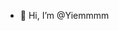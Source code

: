 - 👋 Hi, I’m @Yiemmmm
<!---
Yiemmmm/Yiemmmm is a ✨ special ✨ repository because its `README.md` (this file) appears on your GitHub profile.
You can click the Preview link to take a look at your changes.
--->
